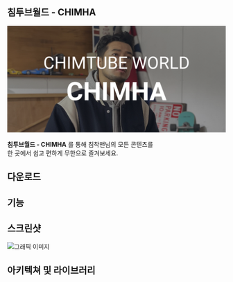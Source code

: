 ## 침투브월드 - CHIMHA
![그래픽 이미지](https://github.com/sghoregooteitehoo03/ChimtubeWorld/blob/master/image/graphic_image.png)

**침투브월드 - CHIMHA** 를 통해 침착맨님의 모든 콘텐츠를  
한 곳에서 쉽고 편하게 무한으로 즐겨보세요.

## 다운로드


## 기능


## 스크린샷
![그래픽 이미지](https://github.com/sghoregooteitehoo03/ChimtubeWorld/blob/master/image/screenshot.png)

## 아키텍쳐 및 라이브러리
